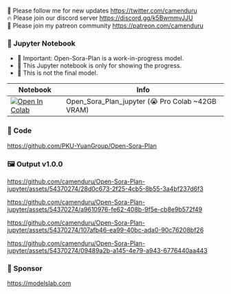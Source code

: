 🐣 Please follow me for new updates https://twitter.com/camenduru <br />
🔥 Please join our discord server https://discord.gg/k5BwmmvJJU <br />
🥳 Please join my patreon community https://patreon.com/camenduru <br />

### 🍊 Jupyter Notebook

- 🚦 Important: Open-Sora-Plan is a work-in-progress model. 
- 🚦 This Jupyter notebook is only for showing the progress. 
- 🚦 This is not the final model.

| Notebook | Info
| --- | --- |
[![Open In Colab](https://colab.research.google.com/assets/colab-badge.svg)](https://colab.research.google.com/github/camenduru/Open-Sora-Plan-jupyter/blob/main/Open_Sora_Plan_jupyter.ipynb) | Open_Sora_Plan_jupyter (😭 Pro Colab ~42GB VRAM)

### 🧬 Code
https://github.com/PKU-YuanGroup/Open-Sora-Plan

### 🖼 Output v1.0.0

https://github.com/camenduru/Open-Sora-Plan-jupyter/assets/54370274/28d0c673-2f25-4cb5-8b55-3a4bf237d6f3


https://github.com/camenduru/Open-Sora-Plan-jupyter/assets/54370274/a9610976-fe62-408b-9f5e-cb8e9b572f49


https://github.com/camenduru/Open-Sora-Plan-jupyter/assets/54370274/107afb46-ea99-40bc-ada0-90c76208bf26


https://github.com/camenduru/Open-Sora-Plan-jupyter/assets/54370274/09489a2b-a145-4e79-a943-6776440aa443

### 🏢 Sponsor
https://modelslab.com
